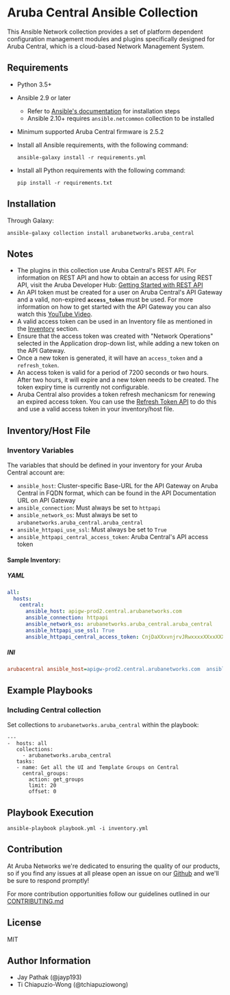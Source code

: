 Aruba Central Ansible Collection
=========

This Ansible Network collection provides a set of platform dependent configuration management modules and plugins specifically designed for Aruba Central, which is a cloud-based Network Management System.

## [](https://github.com/aruba/aruba-central-ansible-collection#requirements)Requirements

* Python 3.5+
* Ansible 2.9 or later
  * Refer to [Ansible's documentation](https://docs.ansible.com/ansible/latest/installation_guide/intro_installation.html) for  installation steps
  * Ansible 2.10+ requires `ansible.netcommon` collection to be installed
* Minimum supported Aruba Central firmware is 2.5.2

* Install all Ansible requirements, with the following command:
    ```
    ansible-galaxy install -r requirements.yml
    ```
* Install all Python requirements with the following command:
    ```
    pip install -r requirements.txt
    ```
## [](https://github.com/aruba/aruba-central-ansible-collection#installation)Installation

Through Galaxy:

```
ansible-galaxy collection install arubanetworks.aruba_central  
```

## [](https://github.com/aruba/aruba-central-ansible-collection#notes)Notes

- The plugins in this collection use Aruba Central's REST API. For information on REST API and how to obtain an access for using REST API, visit the Aruba Developer Hub: [Getting Started with REST API](https://developer.arubanetworks.com/aruba-central/docs/api-getting-started)
- An API token must be created for a user on Aruba Central's API Gateway and a valid, non-expired **`access_token`** must be used. For more information on how to get started with the API Gateway you can also watch this [YouTube Video](https://www.youtube.com/watch?v=tWEsL7zSOB0).
- A valid access token can be used in an Inventory file as mentioned in the [Inventory](https://github.com/aruba/aruba-central-ansible-collection#inventory) section.
- Ensure that the access token was created with "Network Operations" selected in the Application drop-down list, while adding a new token on the API Gateway. 
- Once a new token is generated, it will have an `access_token` and a `refresh_token`.
- An access token is valid for a period of 7200 seconds or two hours. After two hours, it will expire and a new token needs to be created. The token expiry time is currently not configurable.
- Aruba Central also provides a token refresh mechanicsm for renewing an expired access token. You can use the [Refresh Token API](https://developer.arubanetworks.com/aruba-central/reference/xxxxxx) to do this and use a valid access token in your inventory/host file.


## Inventory/Host File 
### [](https://github.com/aruba/aruba-cnetral-ansible-collection#inventory-variables)Inventory Variables

The variables that should be defined in your inventory for your Aruba Central account are:

- `ansible_host`: Cluster-specific Base-URL for the API Gateway on Aruba Central in FQDN format, which can be found in the API Documentation URL on API Gateway
- `ansible_connection`: Must always be set to  `httpapi`
- `ansible_network_os`: Must always be set to  `arubanetworks.aruba_central.aruba_central`
- `ansible_httpapi_use_ssl`: Must always be set to  `True`
- `ansible_httpapi_central_access_token`: Aruba Central's API access token

#### [](https://github.com/aruba/aruba-central-ansible-collection#sample-inventory)Sample Inventory:

##### YAML

```YAML
all:
  hosts:
    central:
      ansible_host: apigw-prod2.central.arubanetworks.com
      ansible_connection: httpapi
      ansible_network_os: arubanetworks.aruba_central.aruba_central
      ansible_httpapi_use_ssl: True
      ansible_httpapi_central_access_token: CnjDaXXxvnjrvJRwxxxxXXxxXXXXxxxx
```

##### INI

```INI
arubacentral ansible_host=apigw-prod2.central.arubanetworks.com  ansible_connection=httpapi ansible_network_os=arubanetworks.aruba_central.aruba_central ansible_httpapi_use_ssl=True  ansible_httpapi_central_access_token=CnjDaXXxvnjrvJRwxxxxXXxxXXXXxxxx
```


## [](https://github.com/aruba/aruba-central-ansible-collection#example-playbook)Example Playbooks

### Including Central collection

Set collections to `arubanetworks.aruba_central` within the playbook:

    ---
    -  hosts: all
       collections:
         - arubanetworks.aruba_central
       tasks:
       - name: Get all the UI and Template Groups on Central
         central_groups:
           action: get_groups
           limit: 20
           offset: 0
  
## [](https://github.com/aruba/aruba-central-ansible-collection#playbook-execution) Playbook Execution

```
ansible-playbook playbook.yml -i inventory.yml
```

Contribution
-------

At Aruba Networks we're dedicated to ensuring the quality of our products, so if you find any
issues at all please open an issue on our [Github](https://github.com/aruba/aruba-central-ansible-collection) and we'll be sure to respond promptly!

For more contribution opportunities follow our guidelines outlined in our [CONTRIBUTING.md](https://github.com/aruba/aruba-central-ansible-collection/blob/master/CONTRIBUTING.md)

License
-------

MIT

Author Information
------------------

- Jay Pathak (@jayp193)
- Ti Chiapuzio-Wong (@tchiapuziowong)
